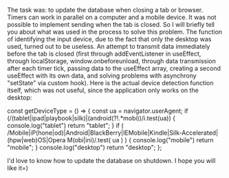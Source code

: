 The task was: to update the database when closing a tab or browser.
Timers can work in parallel on a computer and a mobile device.
It was not possible to implement sending when the tab is closed.
So I will briefly tell you about what was used in the process to solve this problem.
The function of identifying the input device, due to the fact that only the desktop was used, turned out to be useless.
An attempt to transmit data immediately before the tab is closed (first through addEventListener in useEffect, through localStorage, window.onbeforeunload, through data transmission after each timer tick, passing data to the useEffect array, creating a second useEffect with its own data, and solving problems with asynchrony "setState" via custom hook).
Here is the actual device detection function itself, which was not useful, since the application only works on the desktop:

const getDeviceType = () => {
        const ua = navigator.userAgent;
        if (/(tablet|ipad|playbook|silk)|(android(?!.*mobi))/i.test(ua)) {
          console.log("tablet")
          return "tablet";
        }
        if (
          /Mobile|iP(hone|od)|Android|BlackBerry|IEMobile|Kindle|Silk-Accelerated|(hpw|web)OS|Opera M(obi|ini)/.test(
            ua
          )
        ) {
          console.log("mobile")
          return "mobile";
        }
        console.log("desktop")
        return "desktop";
      };

I'd love to know how to update the database on shutdown. I hope you will like it=)
